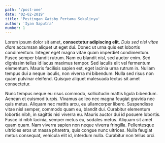 ```yaml
---
path: '/post-one'
date: '02-02-2019'
title: 'Postingan Gatsby Pertama Sekalinya'
author: 'Iyan Saputra'
number: 1
---
```


Lorem ipsum dolor sit amet, **consectetur adipiscing elit**. _Duis sed nisl vitae diam_ accumsan aliquet ut eget dui. Donec ut urna quis est lobortis condimentum. Integer eget magna vitae quam imperdiet condimentum. Fusce semper blandit rutrum. Nam eu blandit nisl, sed auctor enim. Sed dignissim tellus id lacus maximus tempor. Sed iaculis elit vel fermentum elementum. Mauris facilisis sapien est, eget lacinia urna rutrum in. Nullam tempus dui a neque iaculis, non viverra mi bibendum. Nulla sed risus non quam pulvinar eleifend. Quisque aliquet malesuada lectus sit amet consectetur.

Nunc tempus neque eu risus commodo, sollicitudin mattis ligula bibendum. Aenean et euismod turpis. Vivamus ac leo nec magna feugiat gravida nec quis metus. Aliquam nec mattis arcu, eu ullamcorper libero. Suspendisse vitae nisl semper, commodo quam eu, blandit dui. Curabitur elementum lobortis nibh, in sagittis nisi viverra eu. Mauris auctor dui id posuere lobortis. Fusce id nibh lacinia, semper metus eu, sodales metus. Aliquam sit amet quam quam. Nam viverra sapien non neque viverra fringilla. Pellentesque ultricies eros ut massa pharetra, quis congue nunc ultrices. Nulla feugiat metus consequat, vehicula elit id, interdum nulla. Curabitur non tellus orci.

